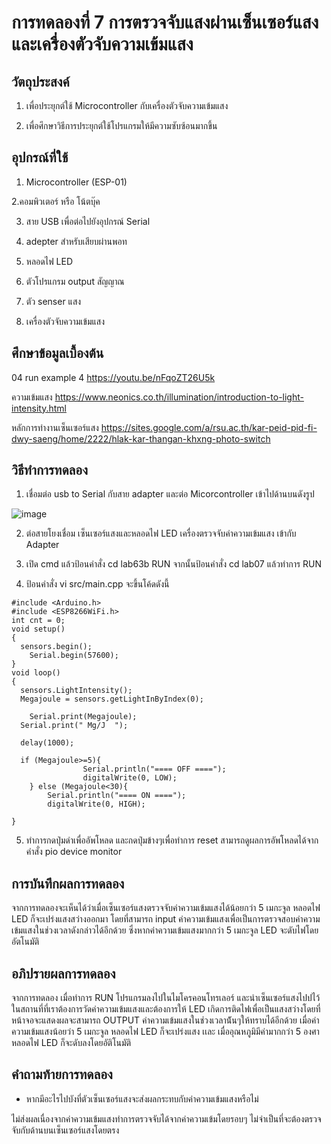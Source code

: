 # การทดลองที่ 7 การตรวจจับแสงผ่านเซ็นเซอร์แสงและเครื่องตัวจับความเข้มแสง

## วัตถุประสงค์
1. เพื่อประยุกต์ใช้ Microcontroller กับเครื่องตัวจับความเข้มแสง

2. เพื่อศึกษาวิธีการประยุกต์ใช้โปรแกรมให้มีความซับซ้อนมากขึ้น

## อุปกรณ์ที่ใช้
1. Microcontroller (ESP-01)

2.คอมพิวเตอร์ หรือ โน้ตบุ๊ค

3. สาย USB เพื่อต่อไปยังอุปกรณ์ Serial

4. adepter สำหรับเสียบผ่านพอท

5. หลอดไฟ LED 

6. ตัวโปรแกรม output สัญญาณ

7. ตัว senser แสง

8. เครื่องตัวจับความเข้มแสง

## ศึกษาข้อมูลเบื้องต้น

04 run example 4 https://youtu.be/nFqoZT26U5k

ความเข้มแสง https://www.neonics.co.th/illumination/introduction-to-light-intensity.html

หลักการทำงานเซ็นเซอร์แสง https://sites.google.com/a/rsu.ac.th/kar-peid-pid-fi-dwy-saeng/home/2222/hlak-kar-thangan-khxng-photo-switch

## วิธีทำการทดลอง 
1. เชื่อมต่อ usb to Serial กับสาย adapter  และต่อ Micorcontroller เข้าไปด้านบนดังรูป

![image](https://user-images.githubusercontent.com/80879791/113162693-b3c22a80-9269-11eb-88fa-ccdf1475632b.png)

2. ต่อสายโยงเชื่อม เซ็นเซอร์แสงและหลอดไฟ LED เครื่องตรวจจับค่าความเข้มแสง เข้ากับ Adapter

3. เปิด cmd แล้วป้อนคำสั่ง cd lab63b RUN จากนั้นป้อนคำสั่ง cd lab07 แล้วทำการ RUN

4. ป้อนคำสั่ง vi src/main.cpp จะขึ้นโค้ดดังนี้

```
#include <Arduino.h>
#include <ESP8266WiFi.h>
int cnt = 0;
void setup()
{
  sensors.begin();
	Serial.begin(57600);
}
void loop()
{
  sensors.LightIntensity();
  Megajoule = sensors.getLightInByIndex(0);
  
	Serial.print(Megajoule);
  Serial.print(" Mg/J  ");

  delay(1000);
  
  if (Megajoule>=5){
                Serial.println("==== OFF ====");
                digitalWrite(0, LOW);
	} else (Megajoule<30){
		Serial.println("==== ON ====");
		digitalWrite(0, HIGH);

}
```

5. ทำการกดปุ่มดำเพื่ออัพโหลด และกดปุ่มข้างๆเพื่อทำการ reset สามารถดูผลการอัพโหลดได้จากคำสั่ง pio device monitor

## การบันทึกผลการทดลอง
จากการทดลองจะเห็นได้ว่าเมื่อเซ็นเซอร์แสงตรวจจับค่าความเข้มแสงได้น้อยกว่า 5 เมกะจูล หลอดไฟ LED ก็จะเปร่งแสงสว่างออกมา โดยที่สามารถ input ค่าความเข้มแสงเพื่อเป็นการตรวจสอบค่าความเข้มแสงในช่วงเวลาดังกล่าวได้อีกด้วย ซึ่งหากค่าความเข้มแสงมากกว่า 5 เมกะจูล LED จะดับไฟโดยอัตโนมัติ

## อภิปรายผลการทดลอง
จากการทดลอง เมื่อทำการ RUN โปรแกรมลงไปในไมโครคอนโทรเลอร์ และนำเซ็นเซอร์แสงไปปไว้ในสถานที่ที่เราต้องการวัดค่าความเข้มแสงและต้องการให้ LED เกิดการติดไฟเพื่อเป็นแสงสว่างโดยที่หน้าจอจะแสดงผลจะสามารถ OUTPUT ค่าความเข้มแสงในช่วงเวลาน้ันๆให้ทราบได้อีกด้วย เมื่อค่าความเข้มแสงน้อยว่า 5 เมกะจูล หลอดไฟ LED ก็จะเปร่งแสง เเละ เมื่ออุณหภูมิมีค่ามากกว่า 5 องศา หลอดไฟ LED ก็จะดับลงโดยอัติโนมัติ

## คำถามท้ายการทดลอง
- หากมีอะไรไปบังที่ตัวเซ็นเซอร์แสงจะส่งผลกระทบกับค่าความเข้มแสงหรือไม่

ไม่ส่งผลเนื่องจากค่าความเข้มแสงทำการตรวจจับได้จากค่าความเข้มโดยรอบๆ ไม่จำเป็นที่จะต้องตรวจจับกับด้านบนเซ็นเซอร์แสงโดยตรง 
